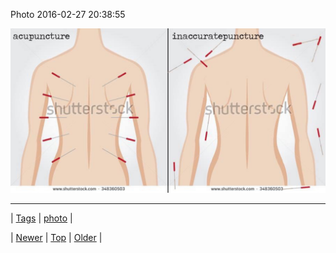 <!--
title: Photo 2016-02-27 20
date: 2020-06-28T15:27:00.108Z
tags: photo
-->


Photo 2016-02-27 20:38:55

![](140104899209-0.jpg)

<!--BOTTOM-POST-NAVIGATION-->
---

| [Tags](tags.md) | [photo](tag-photo.md) |

| [Newer](140081520749.md) | [Top](index.md) | [Older](140160398579.md) |